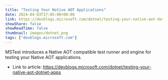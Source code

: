```yaml
---
title: "Testing Your Native AOT Applications"
date: 2024-04-03T17:05:00+00:00
link: https://devblogs.microsoft.com/dotnet/testing-your-native-aot-dotnet-apps
showShare: false
showReadTime: false
thumbnail: images/dotnet.png
tags: ["devblogs.microsoft.com"]
---
```

MSTest introduces a Native AOT compatible test runner and engine for testing your Native AOT applications.

- Link to article: https://devblogs.microsoft.com/dotnet/testing-your-native-aot-dotnet-apps